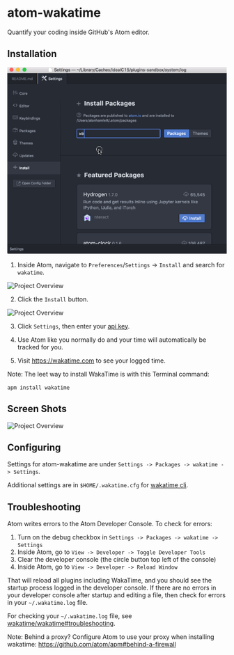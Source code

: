 # atom-wakatime

Quantify your coding inside GitHub's Atom editor.

## Installation

![install](./install.gif)

1. Inside Atom, navigate to `Preferences`/`Settings` -> `Install` and search for `wakatime`.

  ![Project Overview](https://wakatime.com/static/img/ScreenShots/atom-wakatime-install-1.png)

2. Click the `Install` button.

  ![Project Overview](https://wakatime.com/static/img/ScreenShots/atom-wakatime-install-2.png)

3. Click `Settings`, then enter your [api key](https://wakatime.com/settings#apikey).

4. Use Atom like you normally do and your time will automatically be tracked for you.

5. Visit <https://wakatime.com> to see your logged time.

Note: The leet way to install WakaTime is with this Terminal command:

    apm install wakatime


## Screen Shots

![Project Overview](https://wakatime.com/static/img/ScreenShots/Screen-Shot-2016-03-21.png)

## Configuring

Settings for atom-wakatime are under `Settings -> Packages -> wakatime -> Settings`.

Additional settings are in `$HOME/.wakatime.cfg` for [wakatime cli](https://github.com/wakatime/wakatime#configuring).

## Troubleshooting

Atom writes errors to the Atom Developer Console. To check for errors:

1. Turn on the debug checkbox in `Settings -> Packages -> wakatime -> Settings`
2. Inside Atom, go to `View -> Developer -> Toggle Developer Tools`
3. Clear the developer console (the circle button top left of the console)
4. Inside Atom, go to `View -> Developer -> Reload Window`

That will reload all plugins including WakaTime, and you should see the startup process logged in the developer console.
If there are no errors in your developer console after startup and editing a file, then check for errors in your `~/.wakatime.log` file.

For checking your `~/.wakatime.log` file, see [wakatime/wakatime#troubleshooting](https://github.com/wakatime/wakatime#troubleshooting).

Note: Behind a proxy? Configure Atom to use your proxy when installing wakatime: <https://github.com/atom/apm#behind-a-firewall>

